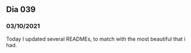 ## Dia 039

### 03/10/2021

Today I updated several READMEs, to match with the most beautiful that i had.